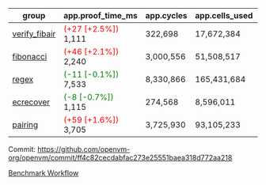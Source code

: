 | group | app.proof_time_ms | app.cycles | app.cells_used | leaf.proof_time_ms | leaf.cycles | leaf.cells_used |
| -- | -- | -- | -- | -- | -- | -- |
| [verify_fibair](https://github.com/openvm-org/openvm/blob/benchmark-results/benchmarks-pr/1903/verify_fibair-ff4c82cecdabfac273e25551baea318d772aa218.md) |<span style='color: red'>(+27 [+2.5%])</span> 1,111 |  322,698 |  17,672,384 |- | - | - |
| [fibonacci](https://github.com/openvm-org/openvm/blob/benchmark-results/benchmarks-pr/1903/fibonacci-ff4c82cecdabfac273e25551baea318d772aa218.md) |<span style='color: red'>(+46 [+2.1%])</span> 2,240 |  3,000,556 |  51,508,517 |- | - | - |
| [regex](https://github.com/openvm-org/openvm/blob/benchmark-results/benchmarks-pr/1903/regex-ff4c82cecdabfac273e25551baea318d772aa218.md) |<span style='color: green'>(-11 [-0.1%])</span> 7,533 |  8,330,866 |  165,431,684 |- | - | - |
| [ecrecover](https://github.com/openvm-org/openvm/blob/benchmark-results/benchmarks-pr/1903/ecrecover-ff4c82cecdabfac273e25551baea318d772aa218.md) |<span style='color: green'>(-8 [-0.7%])</span> 1,115 |  274,568 |  8,596,011 |- | - | - |
| [pairing](https://github.com/openvm-org/openvm/blob/benchmark-results/benchmarks-pr/1903/pairing-ff4c82cecdabfac273e25551baea318d772aa218.md) |<span style='color: red'>(+59 [+1.6%])</span> 3,705 |  3,725,930 |  93,105,233 |- | - | - |


Commit: https://github.com/openvm-org/openvm/commit/ff4c82cecdabfac273e25551baea318d772aa218

[Benchmark Workflow](https://github.com/openvm-org/openvm/actions/runs/16532720200)
